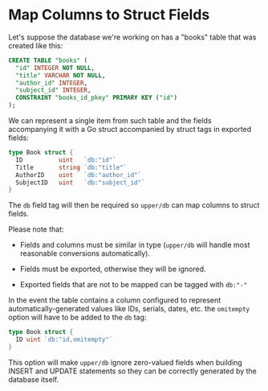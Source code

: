 # Map Columns to Struct Fields

Let's suppose the database we're working on has a "books" table that was
created like this:

```sql
CREATE TABLE "books" (
  "id" INTEGER NOT NULL,
  "title" VARCHAR NOT NULL,
  "author_id" INTEGER,
  "subject_id" INTEGER,
  CONSTRAINT "books_id_pkey" PRIMARY KEY ("id")
);
```

We can represent a single item from such table and the fields accompanying it
with a Go struct accompanied by struct tags in exported fields:

```go
type Book struct {
  ID          uint   `db:"id"`
  Title       string `db:"title"`
  AuthorID    uint   `db:"author_id"`
  SubjectID   uint   `db:"subject_id"`
}
```

The `db` field tag will then be required so `upper/db` can map columns to
struct fields.

Please note that:


* Fields and columns must be similar in type (`upper/db` will handle most
  reasonable conversions automatically).

* Fields must be exported, otherwise they will be ignored.

* Exported fields that are not to be mapped can be tagged with `db:"-"`

In the event the table contains a column configured to represent
automatically-generated values like IDs, serials, dates, etc. the `omitempty`
option will have to be added to the `db` tag:

```go
type Book struct {
  ID uint `db:"id,omitempty"`
}
```

This option will make `upper/db` ignore zero-valued fields when building INSERT
and UPDATE statements so they can be correctly generated by the database
itself.
